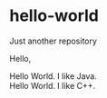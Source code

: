 # hello-world
Just another repository

Hello,

Hello World.  I like Java.  
Hello World.  I like C++.  


